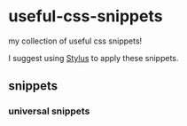 # useful-css-snippets
my collection of useful css snippets!

I suggest using [Stylus](https://chrome.google.com/webstore/detail/stylus/clngdbkpkpeebahjckkjfobafhncgmne "Stylus Extension") to apply these snippets.

## snippets ##

### universal snippets ###
